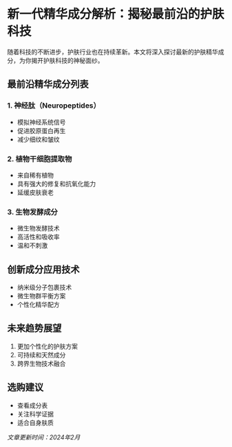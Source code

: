 # 新一代精华成分解析：揭秘最前沿的护肤科技

随着科技的不断进步，护肤行业也在持续革新。本文将深入探讨最新的护肤精华成分，为你揭开护肤科技的神秘面纱。

## 最前沿精华成分列表

### 1. 神经肽（Neuropeptides）
- 模拟神经系统信号
- 促进胶原蛋白再生
- 减少细纹和皱纹

### 2. 植物干细胞提取物
- 来自稀有植物
- 具有强大的修复和抗氧化能力
- 延缓皮肤衰老

### 3. 生物发酵成分
- 微生物发酵技术
- 高活性和吸收率
- 温和不刺激

## 创新成分应用技术

- 纳米级分子包裹技术
- 微生物群平衡方案
- 个性化精华配方

## 未来趋势展望

1. 更加个性化的护肤方案
2. 可持续和天然成分
3. 跨界生物技术融合

## 选购建议

- 查看成分表
- 关注科学证据
- 适合自身肤质

*文章更新时间：2024年2月*
